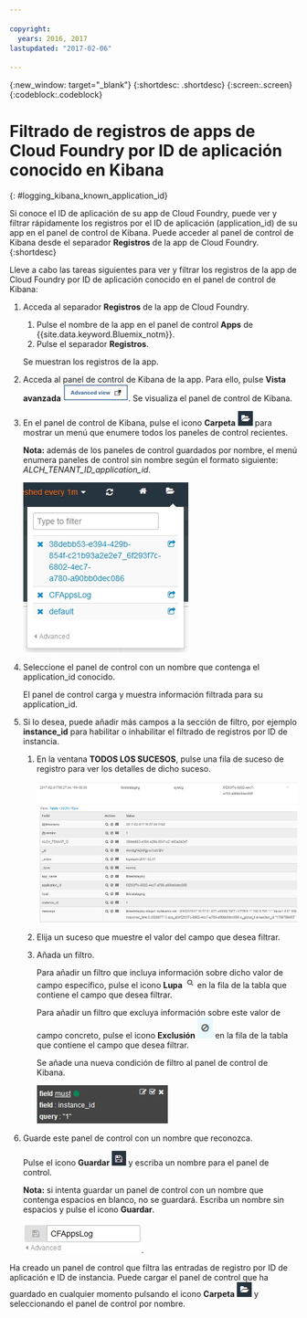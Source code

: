 ```yaml
---

copyright:
  years: 2016, 2017
lastupdated: "2017-02-06"

---
```


<!-- Common attributes used in the template are defined as follows: -->
{:new_window: target="_blank"}
{:shortdesc: .shortdesc}
{:screen:.screen}
{:codeblock:.codeblock}


# Filtrado de registros de apps de Cloud Foundry por ID de aplicación conocido en Kibana
<!-- for example, Uploading your data -->
{: #logging_kibana_known_application_id}
<!-- Provide an appropriate ID above -->

<!-- The short description section should include a sentence describing why this task is needed. For search engine optimization, include the service long name and "Bluemix". For example: -->

Si conoce el ID de aplicación de su app de Cloud Foundry, puede ver y filtrar rápidamente los registros por el ID de aplicación (application_id) de su app en el panel de control de Kibana. Puede acceder al panel de control de Kibana desde el separador **Registros** de la app de Cloud Foundry. 
{:shortdesc}

<!-- Include a sentence to briefly introduce the steps/subtopics. Example: -->
Lleve a cabo las tareas siguientes para ver y filtrar los registros de la app de Cloud Foundry por ID de aplicación conocido en el panel de control de Kibana:

1. Acceda al separador **Registros** de la app de Cloud Foundry. 

    1. Pulse el nombre de la app en el panel de control **Apps** de {{site.data.keyword.Bluemix_notm}}.
    2. Pulse el separador **Registros**. 
    
    Se muestran los registros de la app.

2. Acceda al panel de control de Kibana de la app. Para ello, pulse **Vista avanzada** ![Enlace de vista avanzada](images/logging_advanced_view.jpg). Se visualiza el panel de control de Kibana.

3. En el panel de control de Kibana, pulse el icono **Carpeta** ![icono Carpeta](images/logging_folder.jpg) para mostrar un menú que enumere todos los paneles de control recientes. 

    **Nota:** además de los paneles de control guardados por nombre, el menú enumera paneles de control sin nombre según el formato siguiente: *ALCH_TENANT_ID_application_id*. 

    ![Lista de paneles de control](images/logging_list_of_dashboards.jpg)

4. Seleccione el panel de control con un nombre que contenga el application_id conocido. 

    El panel de control carga y muestra información filtrada para su application_id.

5. Si lo desea, puede añadir más campos a la sección de filtro, por ejemplo **instance_id** para habilitar o inhabilitar el filtrado de registros por ID de instancia. 
  
    1. En la ventana **TODOS LOS SUCESOS**, pulse una fila de suceso de registro para ver los detalles de dicho suceso. 
	
        ![Ventana Todos los sucesos que muestra detalles del suceso de registro seleccionado](images/logging_selected_log_event.jpg)
	
    2. Elija un suceso que muestre el valor del campo que desea filtrar.
	
    3. Añada un filtro.
    
        Para añadir un filtro que incluya información sobre dicho valor de campo específico, pulse el icono **Lupa** ![icono Lupa](images/logging_magnifying_glass.jpg) en la fila de la tabla que contiene el campo que desea filtrar. 
	
        Para añadir un filtro que excluya información sobre este valor de campo concreto, pulse el icono **Exclusión** ![icono de exclusión](images/logging_exclusion_icon.png) en la fila de la tabla que contiene el campo que desea filtrar.  

        Se añade una nueva condición de filtro al panel de control de Kibana.
	
	    ![Condición de filtro para el campo instance_id](images/logging_instance_id_filter.jpg)
	
6. Guarde este panel de control con un nombre que reconozca. 

    Pulse el icono **Guardar** ![icono Guardar](images/logging_save.jpg) y escriba un nombre para el panel de control. 

    **Nota:** si intenta guardar un panel de control con un nombre que contenga espacios en blanco, no se guardará. Escriba un nombre sin espacios y pulse el icono **Guardar**.

    ![Guarde el nombre del panel de control](images/logging_save_dashboard.jpg).


Ha creado un panel de control que filtra las entradas de registro por ID de aplicación e ID de instancia. Puede cargar el panel de control que ha guardado en cualquier momento pulsando el icono **Carpeta** ![icono Carpeta](images/logging_folder.jpg) y seleccionando el panel de control por nombre.
